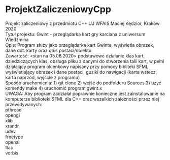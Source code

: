 # ProjektZaliczeniowyCpp  
Projekt zaliczeniowy z przedmiotu C++ UJ WFAIS Maciej Kędzior, Kraków 2020  
  Tytuł projektu: Gwint - przeglądarka kart gry karciana z uniwersum Wiedźmina  
  Opis: Program służy jako przeglądarka kart Gwinta, wyświetla obrazek, dane dot. karty oraz opis postaci/obiektu   
  Zawartość: <stan na 05.06.2020> podstawowe działanie klas kart, dziedziczących klas, obsługa pliku z danymi do stworzenia talii kart, w pełni działający program okienkowy napisany przy pomocy bibliteki SFML wyświetlający obrazek i dane postaci, guziki do nawigacji (karta wstecz, karta naprzód, wyjście z programu)  
  Sposób uruchomienia: 1) git clone <folder>  2) wejść do podfolderu Sources 3) użyć komendy make 4) uruchomić program gwint.x  
  UWAGA: Aby program zadziałał poprawnie konieczne jest zainstalowanie na komputerze biblioteki SFML dla C++ oraz wszelkich zależności przez niej przewidywanych:  
    pthread  
    opengl  
    xlib  
    xrandr  
    udev  
    freetype  
    openal  
    flac  
    vorbis  
